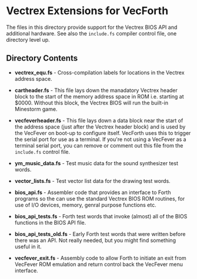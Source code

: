 # Vectrex Extensions for VecForth

The files in this directory provide support for the Vectrex BIOS API and additional hardware. See also the `include.fs` compiler control file, one directory level up.

## Directory Contents

- **vectrex_equ.fs** - Cross-compilation labels for locations in the Vectrex address space.

- **cartheader.fs** - This file lays down the manadatory Vectrex header block to the start of the memory address space in ROM i.e. starting at $0000. Without this block, the Vectrex BIOS will run the built-in Minestorm game.

- **vecfeverheader.fs** - This file lays down a data block near the start of the address space (just after the Vectrex header block) and is used by the VecFever on boot-up to configure itself. VecForth uses this to trigger the serial port for use as a terminal. If you're not using  a VecFever as a terminal serial port, you can remove or comment out this file from the `include.fs` control file.

- **ym_music_data.fs** - Test music data for the sound synthesizer test words.

- **vector_lists.fs** - Test vector list data for the drawing test words.

- **bios_api.fs** - Assembler code that provides an interface to Forth programs so the can use the standard Vectrex BIOS ROM routines, for use of I/O devices, memory, genral purpose functions etc.

- **bios_api_tests.fs** - Forth test words that invoke (almost) all of the BIOS functions in the BIOS API file.

- **bios_api_tests_old.fs** - Early Forth test words that were written before there was an API. Not really needed, but you might find something useful in it.

- **vecfever_exit.fs** - Assembly code to allow Forth to initiate an exit from VecFever ROM emulation and return control back the VecFever menu interface.
